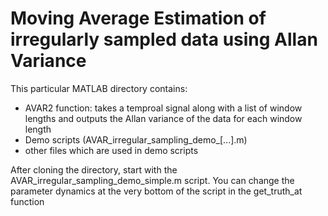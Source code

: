 Moving Average Estimation of irregularly sampled data using Allan Variance
==========================================================================

This particular MATLAB directory contains:
* AVAR2 function: takes a temproal signal along with a list of window lengths and outputs the Allan variance of the data for each window length
* Demo scripts (AVAR_irregular_sampling_demo_[...].m)
* other files which are used in demo scripts

After cloning the directory, start with the AVAR_irregular_sampling_demo_simple.m script. You can change the parameter dynamics at the very bottom of the script in the get_truth_at function  
